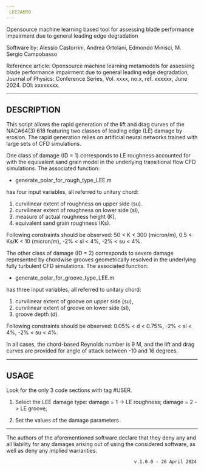 ```yaml
---
 LEE2AERO
---
```

 
Opensource machine learning based tool for assessing blade performance impairment due to general leading edge degradation                          

Software by: Alessio Castorrini, Andrea Ortolani, Edmondo Minisci, M. Sergio Campobasso 
                                                                                               
Reference article: Opensource machine learning metamodels for assessing blade performance impairment due to general leading edge degradation, Journal of Physics: Conference Series, Vol. xxxx, no.x, ref. xxxxxx, June 2024. DOI: xxxxxxxx.
                                                                         
---
DESCRIPTION
---
 This script allows the rapid generation of the lift and drag curves of 
 the NACA64(3) 618 featuring two classes of leading edge (LE) damage by 
 erosion. The rapid generation relies on artificial neural networks 
 trained with large sets of CFD simulations.

 One class of damage (ID = 1) corresponds to LE roughness accounted for 
 with the equivalent sand grain model in the underlying transitional flow 
 CFD simulations. The associated function:

 - generate_polar_for_rough_type_LEE.m

 has four input variables, all referred to unitary chord: 
 1) curvilinear extent of roughness on upper side (su). 
 2) curvilinear extent of roughness on lower side (sl), 
 3) measure of actual roughness height (K),        
 4) equivalent sand grain roughness (Ks).

 Following constraints should be observed: 
 50 < K < 300 (micron/m), 0.5 < Ks/K < 10 (micron/m), -2% < sl < 4%, 
 -2% < su < 4%.

 The other class of damage (ID = 2) corresponds to severe damage 
 represented by chordwise grooves geometrically resolved in the underlying 
 fully turbulent CFD simulations. 
 The associated function:
 
 - generate_polar_for_groove_type_LEE.m

 has three input variables, all referred to unitary chord: 
 1) curvilinear extent of groove on upper side (su),
 2) curvilinear extent of groove on lower side (sl),
 3) groove depth (d).

 Following constraints should be observed: 
 0.05% < d < 0.75%, -2% < sl < 4%, -2% < su < 4%.

 In all cases, the chord-based Reynolds number is 9 M, and the lift and 
 drag curves are provided for angle of attack between -10 and 16 degrees. 

 ------------------------------- 
 USAGE
 ----------------------------------
 
 Look for the only 3 code sections with tag #USER.
 1) Select the LEE damage type:
 damage = 1 -> LE roughness;
 damage = 2 -> LE groove;

 2) Set the values of the damage parameters

 -----

 The authors of the aforementioned software declare that they deny any and 
 all liability for any damages arising out of using the considered 
 software, as well as deny any implied warranties.

                                                   v.1.0.0 - 26 April 2024 

